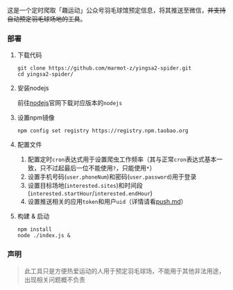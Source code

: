 这是一个定时爬取「趣运动」公众号羽毛球馆预定信息，将其推送至微信，~~并支持自动预定羽毛球场地的工具~~。

### 部署

1. 下载代码
	```shell
   git clone https://github.com/marmot-z/yingsa2-spider.git
   cd yingsa2-spider/
   ```

2. 安装nodejs

   前往[nodejs](https://nodejs.org/en/download/)官网下载对应版本的`nodejs`

3. 设置npm镜像

   ```
   npm config set registry https://registry.npm.taobao.org
   ```

4. 配置文件

   1. 配置定时`cron`表达式用于设置爬虫工作频率（其与正常`cron`表达式基本一致，只不过起最后一位不能使用`?`，只能使用`*`）
   2. 设置手机号码(`user.phoneNum`)和密码(`user.password`)用于登录
   3. 设置目标场地(`interested.sites`)和时间段(`interested.startHour`/`interested.endHour`)
   4. 设置推送相关的应用`token`和用户`uid`（详情请看[push.md](./push.md)）

5. 构建 & 启动

   ```
   npm install
   node ./index.js &
   ```

### 声明

> 此工具只是方便热爱运动的人用于预定羽毛球场，不能用于其他非法用途，出现相关问题概不负责
